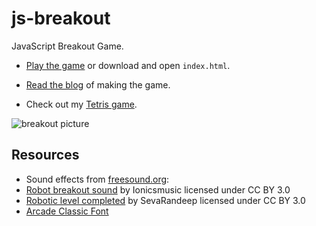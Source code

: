 # js-breakout

JavaScript Breakout Game.

- [Play the game](https://affectionate-shockley-c3f5d7.netlify.app/) or download and open `index.html`.

- [Read the blog](https://levelup.gitconnected.com/game-development-breakout-in-javascript-5e5d142d3203?sk=2c6ab1781b1ee362f652b1f88b1b4220) of making the game.

- Check out my [Tetris game](https://github.com/melcor76/js-tetris).

![breakout picture](assets/share-image-large.png)

## Resources

- Sound effects from [freesound.org](https://freesound.org):
- [Robot breakout sound](https://freesound.org/people/Ionicsmusic/sounds/196843/) by Ionicsmusic licensed under CC BY 3.0
- [Robotic level completed](https://freesound.org/people/SevaRandeep/sounds/233033/) by SevaRandeep licensed under CC BY 3.0
- [Arcade Classic Font](https://www.1001fonts.com/arcadeclassic-font.html)
